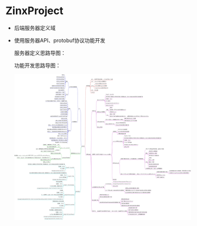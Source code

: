 # ZinxProject

- 后端服务器定义域

- 使用服务器API、protobuf协议功能开发

    服务器定义思路导图：

    

    功能开发思路导图：

    ![功能开发开发思路导图](https://github.com/Jchaokai/ZinxProject/blob/master/images/MMO_Design.png)